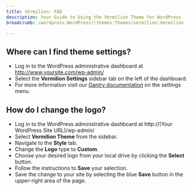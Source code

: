 ```yaml
---
title: Vermilion: FAQ
description: Your Guide to Using the Vermilion Theme for WordPress
breadcrumb: /wordpress:WordPress/!themes:Themes/vermilion:Vermilion

---
```


Where can I find theme settings?
-----
* Log in to the WordPress administrative dashboard at http://www.yoursite.com/wp-admin/
* Select the **Vermilion Settings** sidebar tab on the left of the dashboard.
* For more information visit our [Gantry documentation](http://docs.gantry.org/gantry4/configure) on the settings menu.

How do I change the logo?
-----

* Log in to the WordPress administrative dashboard at http://(Your WordPress Site URL)/wp-admin/
* Select **Vermilion Theme** from the sidebar.
* Navigate to the **Style** tab.
* Change the **Logo** type to **Custom**.
* Choose your desired logo from your local drive by clicking the **Select** button.
* Follow the instructions to **Save** your selection.
* Save the change to your site by selecting the blue **Save** button in the upper-right area of the page.

[gantry]: http://docs.gantry.org/gantry4/configure